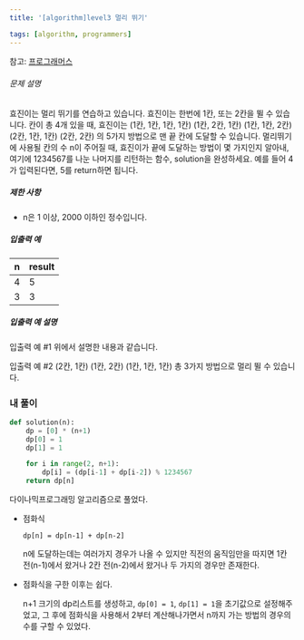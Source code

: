 ```yaml
---
title: '[algorithm]level3 멀리 뛰기'

tags: [algorithm, programmers]
---
```


참고: [프로그래머스](https://programmers.co.kr/learn/courses/30/lessons/12914)

###### 문제 설명

효진이는 멀리 뛰기를 연습하고 있습니다. 효진이는 한번에 1칸, 또는 2칸을 뛸 수 있습니다. 칸이 총 4개 있을 때, 효진이는
(1칸, 1칸, 1칸, 1칸)
(1칸, 2칸, 1칸)
(1칸, 1칸, 2칸)
(2칸, 1칸, 1칸)
(2칸, 2칸)
의 5가지 방법으로 맨 끝 칸에 도달할 수 있습니다. 멀리뛰기에 사용될 칸의 수 n이 주어질 때, 효진이가 끝에 도달하는 방법이 몇 가지인지 알아내, 여기에 1234567를 나눈 나머지를 리턴하는 함수, solution을 완성하세요. 예를 들어 4가 입력된다면, 5를 return하면 됩니다.

##### 제한 사항

- n은 1 이상, 2000 이하인 정수입니다.

##### 입출력 예

| n   | result |
| --- | ------ |
| 4   | 5      |
| 3   | 3      |

##### 입출력 예 설명

입출력 예 #1
위에서 설명한 내용과 같습니다.

입출력 예 #2
(2칸, 1칸)
(1칸, 2칸)
(1칸, 1칸, 1칸)
총 3가지 방법으로 멀리 뛸 수 있습니다.

### 내 풀이

```python
def solution(n):
    dp = [0] * (n+1)
    dp[0] = 1
    dp[1] = 1

    for i in range(2, n+1):
        dp[i] = (dp[i-1] + dp[i-2]) % 1234567
    return dp[n]
```

다이나믹프로그래밍 알고리즘으로 풀었다.

- 점화식

  `dp[n] = dp[n-1] + dp[n-2]`

  n에 도달하는데는 여러가지 경우가 나올 수 있지만 직전의 움직임만을 따지면 1칸 전(n-1)에서 왔거나 2칸 전(n-2)에서 왔거나 두 가지의 경우만 존재한다.

- 점화식을 구한 이후는 쉽다.

  n+1 크기의 dp리스트를 생성하고, `dp[0] = 1`, `dp[1] = 1`을 초기값으로 설정해주었고, 그 후에 점화식을 사용해서 2부터 계산해나가면서 n까지 가는 방법의 경우의 수를 구할 수 있었다.
